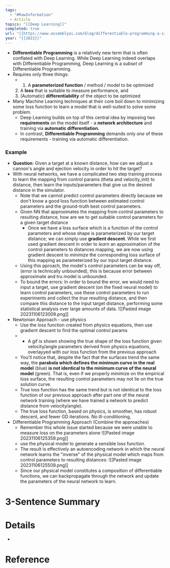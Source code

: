```yaml
---
tags:
  - "#RawInformation"
  - Article
topics: "[[Deep Learning]]"
completed: true
url: "{{https://www.assemblyai.com/blog/differentiable-programming-a-simple-introduction/#:~:text=Deep%20Learning%20builds%20on%20top,requirements%20%2D%20training%20via%20automatic%20differentiation.}}"
year: "{{2022}}"
---
```

- **Differentiable Programming** is a relatively new term that is often conflated with Deep Learning. While Deep Learning indeed overlaps with Differentiable Programming, Deep Learning is a _subset_ of Differentiable Programming.
- Requires only three things:
	- 1. A **parameterized function** / method / model to be optimized
	2. A **loss** that is suitable to measure performance, and
	3. (Automatic) **differentiability** of the object to be optimized
- Many Machine Learning techniques at their core boil down to minimizing some loss function to learn a model that is well-suited to solve some problem. 
	- Deep Learning builds on top of this central idea by imposing two **requirements** on the model itself - a **network architecture** and training via **automatic differentiation.** 
	- In contrast, **Differentiable Programming** demands only _one_ of these requirements - training via automatic differentiation.

### Example
- **Question**:  Given a target at a known distance, how can we adjust a cannon's angle and ejection velocity in order to hit the target?
- With neural networks, we have a complicated two step training process to learn the mapping from control params (theta and velocity_init) to distance, then learn the inputs/parameters that give us the desired distance in the simulator. 
	- Note that we cannot predict control parameters directly because we don't know a good loss function between estimated control parameters and the ground-truth best control parameters.
	- Given  NN that approximates the mapping from control parameters to resulting distance, how are we to get suitable control parameters for a given target distance
		- Once we have a loss surface which is a function of the control parameters and whose shape is parameterized by our target distance; we can simply use **gradient descent**. While we first used gradient descent in order to _learn_ an approximation of the control parameters to distances mapping, we are now using gradient descent to _minimize_ the corresponding loss surface of this mapping as parameterized by our input target distance.
	- Using this  pproach, the model's control parameters can be way off, (error is technically unbounded), this is because error between approximate and tru model is unbounded. 
	- To bound the errors: In order to bound the error, we would need to input a target, use gradient descent (on the fixed neural model) to learn control parameters, use these control parameters to run experiments and collect the _true_ resulting distance, and then compare this distance to the input target distance, performing some statistical analysis over large amounts of data.
![[Pasted image 20231106123009.png]]
- Newtonian Approach - use physics
	- Use the loss function created from physics equations, then use gradient descent to find the optimal control params
	- - A gif is shown showing the true shape of the loss function given velocity/angle parameters derived from physics equations, overlayyed with our loss function from the previous approach
	- You'll notice that, despite the fact that the surfaces trend the same way, the **parabola which defines the minimum curve in the real model** (blue) **is not identical to the minimum curve of the neural model** (green). That is, even if we properly minimize on the empirical loss surface, the resulting control parameters may not lie on the true solution curve.
	- True loss function has the same trend but is not identical to the loss function of our previous approach after part one of the neural network training (where we have trained a network to predict distance from velocity/angle).
	- The true loss function, based on physics, is smoother, has robust descent, and fewer GD iterations. No ill-conditioning,
- Differentiable Programming Approach (Combine the approaches)
    - Remember this whole issue started because we were unable to measure loss on the parameters alone
![[Pasted image 20231106125359.png]]
	- use the physical model to generate a sensible loss function.
	- The result is effectively an autoencoding network in which the neural network learns the "inverse" of the physical model which maps from control parameters to resulting distances:
![[Pasted image 20231106125509.png]]
	- Since our physical model constitutes a composition of differentiable functions, we can backpropagate through the network and update the parameters of the neural network to learn.


# 3-Sentence Summary



# Details
- 

# Reference

